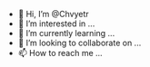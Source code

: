 - 👋 Hi, I’m @Chvyetr
- 👀 I’m interested in ...
- 🌱 I’m currently learning ...
- 💞️ I’m looking to collaborate on ...
- 📫 How to reach me ...

<!---
Chvyetr/Chvyetr is a ✨ special ✨ repository because its `README.md` (this file) appears on your GitHub profile.
You can click the Preview link to take a look at your changes.
--->
